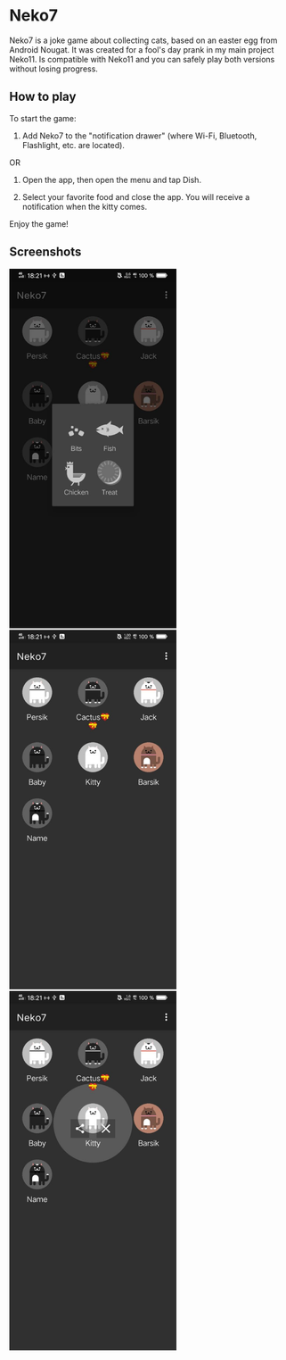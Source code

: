 # Neko7
Neko7 is a joke game about collecting cats, based on an easter egg from Android Nougat. It was created for a fool's day prank in my main project Neko11. 
Is compatible with Neko11 and you can safely play both versions without losing progress. 
## How to play
To start the game:
1. Add Neko7 to the "notification drawer" (where Wi-Fi, Bluetooth, Flashlight, etc. are located).

OR

1. Open the app, then open the menu and tap Dish.

2. Select your favorite food and close the app. You will receive a notification when the kitty comes.

Enjoy the game!

## Screenshots
<img src='/github/1.jpg' width='300'> <img src='/github/2.jpg' width='300'> <img src='/github/3.jpg' width='300'>
